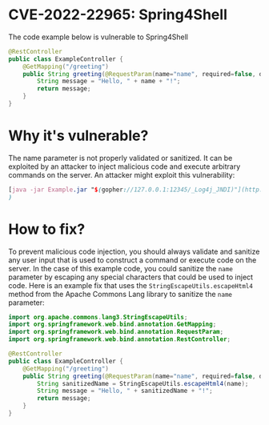 # CVE-2022-22965: Spring4Shell

The code example below is vulnerable to Spring4Shell

```java
@RestController
public class ExampleController {
    @GetMapping("/greeting")
    public String greeting(@RequestParam(name="name", required=false, defaultValue="World") String name) {
        String message = "Hello, " + name + "!";
        return message;
    }
}
```

# Why it's vulnerable?

The name parameter is not properly validated or sanitized. It can be exploited by an attacker to inject malicious code and execute arbitrary commands on the server. An attacker might exploit this vulnerability:

```scss
[java -jar Example.jar "$(gopher://127.0.0.1:12345/_Log4j_JNDI)"](http://example.com/greeting?name=${T(java.lang.Runtime).getRuntime().exec('ls').getText()}
)
```

# How to fix?

To prevent malicious code injection, you should always validate and sanitize any user input that is used to construct a command or execute code on the server. In the case of this example code, you could sanitize the ```name``` parameter by escaping any special characters that could be used to inject code. Here is an example fix that uses the ```StringEscapeUtils.escapeHtml4``` method from the Apache Commons Lang library to sanitize the ```name``` parameter:

```java
import org.apache.commons.lang3.StringEscapeUtils;
import org.springframework.web.bind.annotation.GetMapping;
import org.springframework.web.bind.annotation.RequestParam;
import org.springframework.web.bind.annotation.RestController;

@RestController
public class ExampleController {
    @GetMapping("/greeting")
    public String greeting(@RequestParam(name="name", required=false, defaultValue="World") String name) {
        String sanitizedName = StringEscapeUtils.escapeHtml4(name);
        String message = "Hello, " + sanitizedName + "!";
        return message;
    }
}
```
